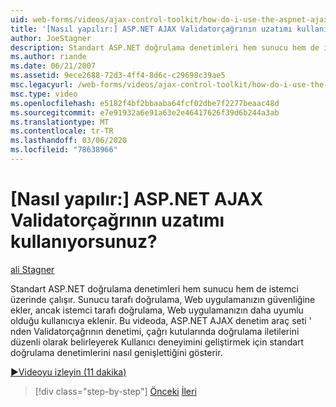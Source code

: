 ```yaml
---
uid: web-forms/videos/ajax-control-toolkit/how-do-i-use-the-aspnet-ajax-validatorcallout-extender
title: '[Nasıl yapılır:] ASP.NET AJAX Validatorçağrının uzatımı kullanıyorsunuz? | Microsoft Docs'
author: JoeStagner
description: Standart ASP.NET doğrulama denetimleri hem sunucu hem de istemci üzerinde çalışır. Sunucu tarafı doğrulaması Web uygulamanızın güvenliğine, ancak c...
ms.author: riande
ms.date: 06/21/2007
ms.assetid: 9ece2688-72d3-4ff4-8d6c-c29698c39ae5
msc.legacyurl: /web-forms/videos/ajax-control-toolkit/how-do-i-use-the-aspnet-ajax-validatorcallout-extender
msc.type: video
ms.openlocfilehash: e5182f4bf2bbaaba64fcf02dbe7f2277beaac48d
ms.sourcegitcommit: e7e91932a6e91a63e2e46417626f39d6b244a3ab
ms.translationtype: MT
ms.contentlocale: tr-TR
ms.lasthandoff: 03/06/2020
ms.locfileid: "78638966"
---
```

# <a name="how-do-i-use-the-aspnet-ajax-validatorcallout-extender"></a>[Nasıl yapılır:] ASP.NET AJAX Validatorçağrının uzatımı kullanıyorsunuz?

[ali Stagner](https://github.com/JoeStagner)

Standart ASP.NET doğrulama denetimleri hem sunucu hem de istemci üzerinde çalışır. Sunucu tarafı doğrulama, Web uygulamanızın güvenliğine ekler, ancak istemci tarafı doğrulama, Web uygulamanızın daha uyumlu olduğu kullanıcıya eklenir. Bu videoda, ASP.NET AJAX denetim araç seti ' nden Validatorçağrının denetimi, çağrı kutularında doğrulama iletilerini düzenli olarak belirleyerek Kullanıcı deneyimini geliştirmek için standart doğrulama denetimlerini nasıl genişlettiğini gösterir.

[&#9654;Videoyu izleyin (11 dakika)](https://channel9.msdn.com/Blogs/ASP-NET-Site-Videos/how-do-i-use-the-aspnet-ajax-validatorcallout-extender)

> [!div class="step-by-step"]
> [Önceki](how-do-i-use-the-numericupdown-extender-control.md)
> [İleri](how-do-i-use-the-aspnet-ajax-resizablecontrol-extender.md)
